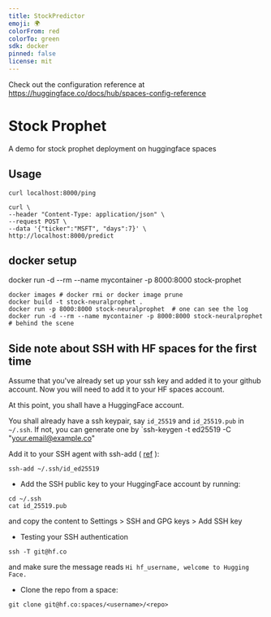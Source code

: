 ```yaml
---
title: StockPredictor
emoji: 🌍
colorFrom: red
colorTo: green
sdk: docker
pinned: false
license: mit
---
```


Check out the configuration reference at https://huggingface.co/docs/hub/spaces-config-reference


# Stock Prophet

A demo for stock prophet deployment on huggingface spaces

## Usage
```
curl localhost:8000/ping

curl \
--header "Content-Type: application/json" \
--request POST \
--data '{"ticker":"MSFT", "days":7}' \
http://localhost:8000/predict
```

## docker setup 
docker run -d --rm --name mycontainer -p 8000:8000 stock-prophet
```
docker images # docker rmi or docker image prune
docker build -t stock-neuralprophet .
docker run -p 8000:8000 stock-neuralprophet  # one can see the log
docker run -d --rm --name mycontainer -p 8000:8000 stock-neuralprophet   # behind the scene
```

## Side note about SSH with HF spaces for the first time
Assume that you've already set up your ssh key and added it to your github account. Now you will need to add it to your HF spaces account. 

At this point, you shall have a HuggingFace account.

You shall already have a ssh keypair, say `id_25519` and `id_25519.pub` in `~/.ssh`. If not, you can generate one by `ssh-keygen -t ed25519 -C "your.email@example.co"

Add it to your SSH agent with ssh-add ( [ref](https://huggingface.co/docs/hub/security-git-ssh) ): 
```
ssh-add ~/.ssh/id_ed25519
```

- Add the SSH public key to your HuggingFace account by running:
```
cd ~/.ssh
cat id_25519.pub
```
and copy the content to Settings > SSH and GPG keys > Add SSH key


- Testing your SSH authentication
```
ssh -T git@hf.co
```
and make sure the message reads `Hi hf_username, welcome to Hugging Face.`

- Clone the repo from a space:
```
git clone git@hf.co:spaces/<username>/<repo>
```